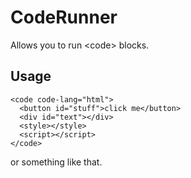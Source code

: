 CodeRunner
==========

Allows you to run &lt;code> blocks.

Usage
-----

    <code code-lang="html">
      <button id="stuff">click me</button>
      <div id="text"></div>
      <style></style>
      <script></script>
    </code>

or something like that.

